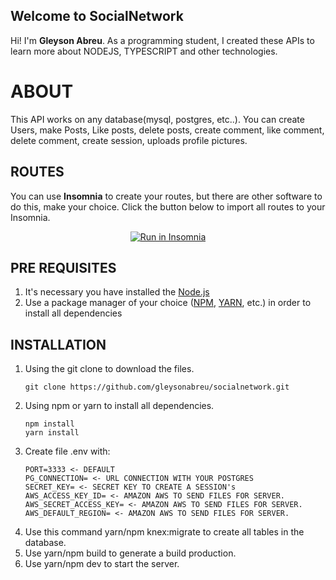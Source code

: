 ## Welcome to SocialNetwork

Hi! I'm **Gleyson Abreu**. As a programming student, I created these APIs to learn more about NODEJS, TYPESCRIPT and other technologies. 

# ABOUT

This API works on any database(mysql, postgres, etc..). You can create Users, make Posts, Like posts, delete posts, create comment, like comment, delete comment, create session, uploads profile pictures.
## ROUTES

You can use **Insomnia** to create your routes, but there are other software to do this, make your choice.
Click the button below to import all routes to your Insomnia.
<p  align="center">
<a  href="https://insomnia.rest/run/?label=SocialNetwork&uri=https%3A%2F%2Fgist.githubusercontent.com%2Fgleysonabreu%2F6dfde7ab6f7bad5c3d5f25556bb04a3e%2Fraw%2F8cf4685c8a45055ecbedd503cf579aff32c4d1fb%2FInsomnia_2020-07-08.har"  target="_blank"><img  src="https://insomnia.rest/images/run.svg"  alt="Run in Insomnia"></a>
</p>

## PRE REQUISITES 

1. It's necessary you have installed the [Node.js](https://nodejs.org/en/)
2. Use a package manager of your choice ([NPM](https://www.npmjs.com/), [YARN](https://yarnpkg.com/), etc.) in order to install all dependencies

## INSTALLATION

1. Using the git clone to download the files.
    ```
    git clone https://github.com/gleysonabreu/socialnetwork.git
    ```
2. Using npm or yarn to install all dependencies.
    ```
    npm install
    yarn install
    ```
3. Create file .env with:
    ```
    PORT=3333 <- DEFAULT
    PG_CONNECTION= <- URL CONNECTION WITH YOUR POSTGRES
    SECRET_KEY= <- SECRET KEY TO CREATE A SESSION's
    AWS_ACCESS_KEY_ID= <- AMAZON AWS TO SEND FILES FOR SERVER.
    AWS_SECRET_ACCESS_KEY= <- AMAZON AWS TO SEND FILES FOR SERVER.
    AWS_DEFAULT_REGION= <- AMAZON AWS TO SEND FILES FOR SERVER.
    ```
5. Use this command yarn/npm knex:migrate to create all tables in the database.
6. Use yarn/npm build to generate a build production.
7. Use yarn/npm dev to start the server.
